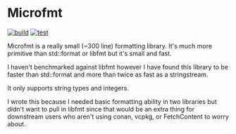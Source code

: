 # Microfmt

[![build](https://github.com/jeremy-rifkin/microfmt/actions/workflows/build.yml/badge.svg)](https://github.com/jeremy-rifkin/microfmt/actions/workflows/build.yml)
[![test](https://github.com/jeremy-rifkin/microfmt/actions/workflows/test.yml/badge.svg)](https://github.com/jeremy-rifkin/microfmt/actions/workflows/test.yml)

Microfmt is a really small (~300 line) formatting library. It's much more primitive than std::format or libfmt but it's
small and fast.

I haven't benchmarked against libfmt however I have found this library to be faster than std::format and more than twice
as fast as a stringstream.

It only supports string types and integers.

I wrote this because I needed basic formatting ability in two libraries but didn't want to pull in libfmt since that
would be an extra thing for downstream users who aren't using conan, vcpkg, or FetchContent to worry about.
